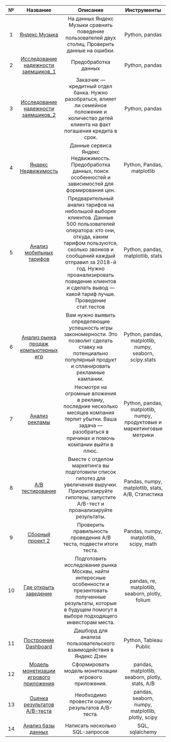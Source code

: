 | № | Название | Описание | Инструменты |  
|:-----------:|:---:|:---:|:---:|
|1| [Яндекс Музыка](https://github.com/IaroslavLanskikh/Projects/blob/main/yandex_projects/1_Базовый_Python.ipynb)|На данных Яндекс Музыки сравнить поведение пользователей двух столиц. Проверить данные на ошибки. |Python, pandas|
|2|[Исследование надежности заемщиков_1](https://github.com/IaroslavLanskikh/Projects/blob/main/yandex_projects/2_Предобработка_данных_Часть1.ipynb)|Предобработка данных|Python, pandas|
|3|[Исследование надежности заемщиков_2](https://github.com/IaroslavLanskikh/Projects/blob/main/yandex_projects/3_Предобработка_данных_Часть2_github.ipynb)|Заказчик — кредитный отдел банка. Нужно разобраться, влияет ли семейное положение и количество детей клиента на факт погашения кредита в срок. | Python, pandas
|4|[Яндекс Недвижимость](https://github.com/IaroslavLanskikh/Projects/blob/main/yandex_projects/4_Исследовательский_анализ_данных_github.ipynb)|Данные сервиса Яндекс Недвижимость. Предобработка данных, поиск особенностей и зависимостей для формирования цен.|Python, Pandas, matplotlib|
|5|[Анализ мобильных тарифов](https://github.com/IaroslavLanskikh/Projects/blob/main/yandex_projects/5_Статистический_анализ_данных.ipynb)|Предварительный анализ тарифов на небольшой выборке клиентов. Данные 500 пользователей оператора: кто они, откуда, каким тарифом пользуются, сколько звонков и сообщений каждый отправил за 2018-й год. Нужно проанализировать поведение клиентов и сделать вывод — какой тариф лучше. Проведение стат.тестов|Python, pandas, matplotlib, stats|
|6|[Анализ рынка продаж компьютерных игр](https://github.com/IaroslavLanskikh/Projects/blob/main/yandex_projects/6_Сборный_проект_1_github.ipynb)| Вам нужно выявить определяющие успешность игры закономерности. Это позволит сделать ставку на потенциально популярный продукт и спланировать рекламные кампании.|Python, pandas, matplotlib, numpy, seaborn, scipy.stats|
|7|[Анализ рекламы](https://github.com/IaroslavLanskikh/Projects/blob/main/yandex_projects/7_Анализ_бизнес_показателей_github.ipynb)|Несмотря на огромные вложения в рекламу, последние несколько месяцев компания терпит убытки. Ваша задача — разобраться в причинах и помочь компании выйти в плюс. |Python, pandas, matplotlib, numpy, продуктовые и маркетинговые метрики|
|8|[А/B тестирование](https://github.com/IaroslavLanskikh/Projects/blob/main/yandex_projects/8_Принятие_решений_в_бизнесе_github.ipynb)|Вместе с отделом маркетинга вы подготовили список гипотез для увеличения выручки. Приоритизируйте гипотезы, запустите A/B-тест и проанализируйте результаты.|Pandas, numpy, matplotlib, stats, A/B, Статистика|
|9|[Сборный проект 2](https://github.com/IaroslavLanskikh/Projects/blob/main/yandex_projects/9_Сборный_проект_2_github.ipynb)|Проверить правильность проведения А/B теста, подвести итоги теста.|Pandas, numpy, matplotlib, scipy, math|
|10|[Где открыть заведение](https://github.com/IaroslavLanskikh/Projects/blob/main/yandex_projects/10_Как_рассказать_историю_с_помощью_данных_github.ipynb)|Подготовить исследование рынка Москвы, найти интересные особенности и презентовать полученные результаты, которые в будущем помогут в выборе подходящего инвесторам места.|pandas, re, matplotlib, seaborn, plotly, folium|
|11|[Построение Dashboard](https://github.com/IaroslavLanskikh/Projects/blob/main/yandex_projects/11_Автоматизация.pdf)|Дашборд для анализа пользовательского взаимодействия в Яндекс Дзен|Python, Tableau Public|
|12|[Модель монетизации игрового приложения](https://github.com/IaroslavLanskikh/Projects/blob/main/yandex_projects/12_Финальный_основная_github.ipynb)|Сформировать модель монетизации игрового приложения.|pandas, matplotlib, seaborn, plotly, stats, A/B|
|13|[Оценка результатов A/B-теста](https://github.com/IaroslavLanskikh/Projects/blob/main/yandex_projects/13_Финальный_АБ_github.ipynb)|Необходимо провести оценку результатов A/B-теста.|pandas, seaborn, numpy, matplotlib, plotly, scipy|
|14|[Анализ базы данных](https://github.com/IaroslavLanskikh/Projects/blob/main/yandex_projects/14_Финальный_SQL_github.ipynb)|Написать несколько SQL-запросов|SQL, sqlalchemy|

